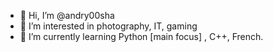 - 👋 Hi, I’m @andry00sha
- 👀 I’m interested in photography, IT, gaming
- 🌱 I’m currently learning  Python [main focus] , C++, French.

<!---
andry00sha/andry00sha is a ✨ special ✨ repository because its `README.md` (this file) appears on your GitHub profile.
You can click the Preview link to take a look at your changes.
--->
